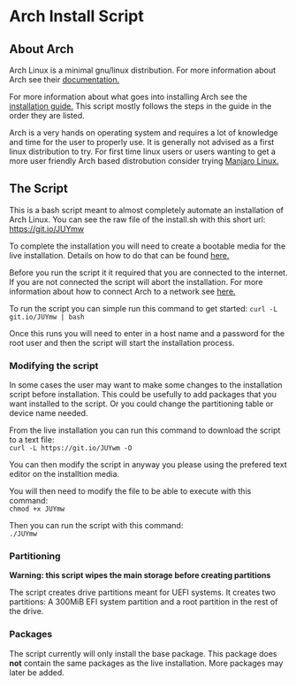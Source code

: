 # Arch Install Script

## About Arch
Arch Linux is a minimal gnu/linux distribution.
For more information about Arch see their [documentation.](https://www.archlinux.org/)

For more information about what goes into installing Arch see the [installation guide.](https://wiki.archlinux.org/index.php/installation_guide)
This script mostly follows the steps in the guide in the order they are listed.

Arch is a very hands on operating system and requires a lot of knowledge and time for the user to properly use.
It is generally not advised as a first linux distribution to try.
For first time linux users or users wanting to get a more user friendly Arch based distrobution consider trying [Manjaro Linux.](https://manjaro.org/)

## The Script
This is a bash script meant to almost completely automate an installation of Arch Linux.
You can see the raw file of the install.sh with this short url: https://git.io/JUYmw

To complete the installation you will need to create a bootable media for the live installation.
Details on how to do that can be found [here.](https://wiki.archlinux.org/index.php/installation_guide#Boot_the_live_environment)

Before you run the script it it required that you are connected to the internet.
If you are not connected the script will abort the installation.
For more information about how to connect Arch to a network see [here.](https://wiki.archlinux.org/index.php/installation_guide#Connect_to_the_internet)

To run the script you can simple run this command to get started:
` curl -L git.io/JUYmw | bash `

Once this runs you will need to enter in a host name and a password for the root user and then the script will start the installation process.

### Modifying the script 

In some cases the user may want to make some changes to the installation script before installation. 
This could be usefully to add packages that you want installed to the script.
Or you could change the partitioning table or device name needed. 

From the live installation you can run this command to download the script to a text file:\
` curl -L https://git.io/JUYwm -O `

You can then modify the script in anyway you please using the prefered text editor on the installtion media. 

You will then need to modify the file to be able to execute with this command:\
` chmod +x JUYmw `

Then you can run the script with this command:\
` ./JUYmw `

### Partitioning
**Warning: this script wipes the main storage before creating partitions**

The script creates drive partitions meant for UEFI systems.
It creates two partitions: A 300MiB EFI system partition and a root partition in the rest of the drive.

### Packages
The script currently will only install the base package.
This package does **not** contain the same packages as the live installation.
More packages may later be added.

